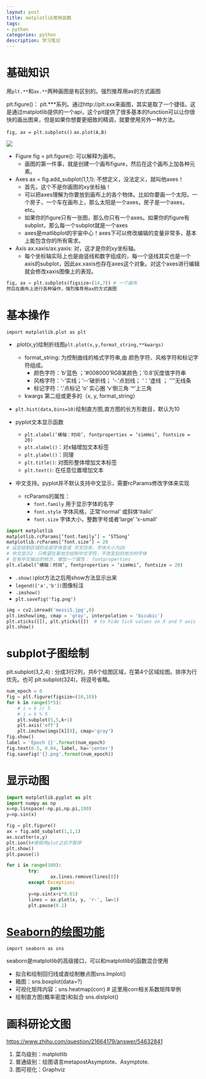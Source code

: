 ```yaml
---
layout: post
title: matplotlib常用函数
tags:
- python
categories: python
description: 学习笔记
---
```


# 基础知识

用`plt.**`和`ax.**`两种画图是有区别的。强烈推荐用ax的方式画图

plt.figure()： plt.***系列。通过http://plt.xxx来画图，其实是取了一个捷径。这是通过matplotlib提供的一个api，这个plt提供了很多基本的function可以让你很快的画出图来，但是如果你想要更细致的精调，就要使用另外一种方法。

`fig, ax = plt.subplots()`
`ax.plot(A,B)`

![](https://matplotlib.org/1.5.1/_images/fig_map.png)

* Figure fig = plt.figure(): 可以解释为画布。
    * 画图的第一件事，就是创建一个画布figure，然后在这个画布上加各种元素。
* Axes ax = fig.add_subplot(1,1,1): 不想定义，没法定义，就叫他axes！
    * 首先，这个不是你画图的xy坐标抽！
    * 可以把axes理解为你要放到画布上的各个物体。比如你要画一个太阳，一个房子，一个车在画布上，那么太阳是一个axes，房子是一个axes，etc。
    * 如果你的figure只有一张图，那么你只有一个axes。如果你的figure有subplot，那么每一个subplot就是一个axes
    * axes是matlibplot的宇宙中心！axes下可以修改编辑的变量非常多，基本上能包含你的所有需求。
* Axis ax.xaxis/ax.yaxis: 对，这才是你的xy坐标轴。
    * 每个坐标轴实际上也是由竖线和数字组成的，每一个竖线其实也是一个axis的subplot，因此ax.xaxis也存在axes这个对象。对这个axes进行编辑就会修改xaxis图像上的表现。

```python
fig, ax = plt.subplots(figsize=(14,7)) # 一个画布
然后在画布上进行各种操作，强烈推荐用ax的方式画图
```

# 基本操作

`import matplotlib.plot as plt`

* .plot(x,y)绘制折线图`plt.plot(x,y,format_string,**kwargs)`
    * format_string: 为控制曲线的格式字符串,由 颜色字符、风格字符和标记字符组成。
        * 颜色字符：‘b’蓝色  ；‘#008000’RGB某颜色；‘0.8’灰度值字符串
        * 风格字符：‘-’实线；‘--’破折线； ‘-.’点划线； ‘：’虚线 ； ‘’‘’无线条
        * 标记字符：‘.’点标记  ‘o’ 实心圈 ‘v’倒三角  ‘^’上三角
    * kwargs 第二组或更多的（x, y, format_string）

* `plt.hist(data,bins=10)`绘制直方图,直方图的长方形数目，默认为10
* pyplot文本显示函数
    * `plt.xlabel(‘横轴：时间’, fontproperties = ‘simHei’, fontsize = 20)`
    * `plt.xlabel()`：对x轴增加文本标签
    * `plt.ylabel()`：同理
    * `plt.title()`: 对图形整体增加文本标签
    * `plt.text()`: 在任意位置增加文本
* 中文支持。pyplot并不默认支持中文显示，需要rcParams修改字体来实现
    * rcParams的属性：
        * `font.family` 用于显示字体的名字
        * `font.style` 字体风格，正常’normal’ 或斜体’italic’
        * `font.size` 字体大小，整数字号或者’large’   ‘x-small’

```python
import matplotlib
matplotlib.rcParams[‘font.family’] = ‘STSong’
matplotlib.rcParams[‘font.size’] = 20
# 设定绘制区域的全部字体变成 华文仿宋，字体大小为20
# 中文显示2：只希望在某地方绘制中文字符，不改变别的地方的字体
# 在有中文输出的地方，增加一个属性： fontproperties
plt.xlabel(‘横轴：时间’, fontproperties = ‘simHei’, fontsize = 20)
```

* `.show()`plot方法之后用show方法显示出来
* `legend(['a','b'])`图像标注
* `.imshow()`
* `plt.savefig('fig.png')`

```python
img = cv2.imread('messi5.jpg',0)
plt.imshow(img, cmap = 'gray', interpolation = 'bicubic')
plt.xticks([]), plt.yticks([])  # to hide tick values on X and Y axis
plt.show()
```

# subplot子图绘制

plt.subplot(3,2,4) :  分成3行2列，共6个绘图区域，在第4个区域绘图。排序为行优先。也可 plt.subplot(324)，将逗号省略。

```python
num_epoch = 0
fig = plt.figure(figsize=(10,10))
for k in range(5*5):
    # i = k // 5
    # j = k % 5
    plt.subplot(5,5,k+1)
    plt.axis('off')
    plt.imshow(imgs[k][0], cmap='gray')
fig.show()
label = 'Epoch {}'.format(num_epoch)
fig.text(0.5, 0.04, label, ha='center')
fig.savefig('{}.png'.format(num_epoch))
```

# 显示动图

```python
import matplotlib.pyplot as plt
import numpy as np
x=np.linspace(-np.pi,np.pi,100)
y=np.sin(x)

fig = plt.figure()
ax = fig.add_subplot(1,1,1)
ax.scatter(x,y)
plt.ion()#使程序plot之后不暂停
plt.show()
plt.pause(1)

for i in range(100):
        try:
                ax.lines.remove(lines[0])
        except Exception:
                pass
        y=np.sin(x+i*0.01)
        lines = ax.plot(x, y, 'r-', lw=1)
        plt.pause(0.1)
```

# [Seaborn的绘图功能](https://blog.csdn.net/kineslave/article/details/82344109)

`import seaborn as sns`

seaborn是matplotlib的高级接口，可以和matplotlib的函数混合使用

* 拟合和绘制回归线或直绘制散点图sns.lmplot()
* 箱图：sns.boxplot(data=?)
* 可视化矩阵内容：sns.heatmap(corr) # 这里用corr相关系数矩阵举例
* 绘制直方图(概率密度)和拟合 sns.distplot()

# 画科研论文图

https://www.zhihu.com/question/21664179/answer/54632841

1. 菜鸟级别：matplotlib
2. 普通级别：绘图语言metapostAsymptote、Asymptote.
3. 图可视化：Graphviz